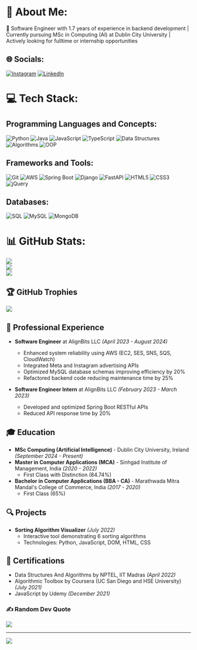 # 💫 About Me:
🔭 Software Engineer with 1.7 years of experience in backend development | Currently pursuing MSc in Computing (AI) at Dublin City University | Actively looking for fulltime or internship opportunities

## 🌐 Socials:
[![Instagram](https://img.shields.io/badge/Instagram-%23E4405F.svg?logo=Instagram&logoColor=white)](https://instagram.com/neeraj___28_09?igshid=YmMyMTA2M2Y=) [![LinkedIn](https://img.shields.io/badge/LinkedIn-%230077B5.svg?logo=linkedin&logoColor=white)](https://linkedin.com/in/neeraj-prasad-944422202/) 

# 💻 Tech Stack:
## Programming Languages and Concepts:
![Python](https://img.shields.io/badge/python-3670A0?style=for-the-badge&logo=python&logoColor=ffdd54) ![Java](https://img.shields.io/badge/java-%23ED8B00.svg?style=for-the-badge&logo=java&logoColor=white) ![JavaScript](https://img.shields.io/badge/javascript-%23323330.svg?style=for-the-badge&logo=javascript&logoColor=%23F7DF1E) ![TypeScript](https://img.shields.io/badge/typescript-%23007ACC.svg?style=for-the-badge&logo=typescript&logoColor=white) ![Data Structures](https://img.shields.io/badge/Data_Structures-0078D4?style=for-the-badge) ![Algorithms](https://img.shields.io/badge/Algorithms-512BD4?style=for-the-badge) ![OOP](https://img.shields.io/badge/OOP-FF4747?style=for-the-badge)

## Frameworks and Tools:
![Git](https://img.shields.io/badge/git-%23F05033.svg?style=for-the-badge&logo=git&logoColor=white) ![AWS](https://img.shields.io/badge/AWS-%23FF9900.svg?style=for-the-badge&logo=amazon-aws&logoColor=white) ![Spring Boot](https://img.shields.io/badge/Spring_Boot-F2F4F9?style=for-the-badge&logo=spring-boot) ![Django](https://img.shields.io/badge/django-%23092E20.svg?style=for-the-badge&logo=django&logoColor=white) ![FastAPI](https://img.shields.io/badge/FastAPI-005571?style=for-the-badge&logo=fastapi) ![HTML5](https://img.shields.io/badge/html5-%23E34F26.svg?style=for-the-badge&logo=html5&logoColor=white) ![CSS3](https://img.shields.io/badge/css3-%231572B6.svg?style=for-the-badge&logo=css3&logoColor=white) ![jQuery](https://img.shields.io/badge/jquery-%230769AD.svg?style=for-the-badge&logo=jquery&logoColor=white)

## Databases:
![SQL](https://img.shields.io/badge/SQL-CC2927?style=for-the-badge&logo=microsoft-sql-server&logoColor=white) ![MySQL](https://img.shields.io/badge/mysql-%2300f.svg?style=for-the-badge&logo=mysql&logoColor=white) ![MongoDB](https://img.shields.io/badge/MongoDB-%234ea94b.svg?style=for-the-badge&logo=mongodb&logoColor=white)

# 📊 GitHub Stats:
![](https://github-readme-stats.vercel.app/api?username=Neeraj281998&theme=tokyonight&hide_border=false&include_all_commits=false&count_private=false)<br/>
![](https://github-readme-streak-stats.herokuapp.com/?user=Neeraj281998&theme=tokyonight&hide_border=false)<br/>
![](https://github-readme-stats.vercel.app/api/top-langs/?username=Neeraj281998&theme=tokyonight&hide_border=false&include_all_commits=false&count_private=false&layout=compact)

## 🏆 GitHub Trophies
![](https://github-profile-trophy.vercel.app/?username=Neeraj281998&theme=tokyonight&no-frame=false&no-bg=false&margin-w=4)

## 💼 Professional Experience
- **Software Engineer** at AlignBits LLC *(April 2023 - August 2024)*
  - Enhanced system reliability using AWS (EC2, SES, SNS, SQS, CloudWatch)
  - Integrated Meta and Instagram advertising APIs
  - Optimized MySQL database schemas improving efficiency by 20%
  - Refactored backend code reducing maintenance time by 25%

- **Software Engineer Intern** at AlignBits LLC *(February 2023 - March 2023)*
  - Developed and optimized Spring Boot RESTful APIs
  - Reduced API response time by 20%

## 🎓 Education
- **MSc Computing (Artificial Intelligence)** - Dublin City University, Ireland *(September 2024 - Present)*
- **Master in Computer Applications (MCA)** - Sinhgad Institute of Management, India *(2020 - 2022)*
  - First Class with Distinction (84.74%)
- **Bachelor in Computer Applications (BBA - CA)** - Marathwada Mitra Mandal's College of Commerce, India *(2017 - 2020)*
  - First Class (65%)

## 🔍 Projects
- **Sorting Algorithm Visualizer** *(July 2022)*
  - Interactive tool demonstrating 6 sorting algorithms
  - Technologies: Python, JavaScript, DOM, HTML, CSS

## 📜 Certifications
- Data Structures And Algorithms by NPTEL, IIT Madras *(April 2022)*
- Algorithmic Toolbox by Coursera (UC San Diego and HSE University) *(July 2021)*
- JavaScript by Udemy *(December 2021)*

### ✍️ Random Dev Quote
![](https://quotes-github-readme.vercel.app/api?type=vetical&theme=radical)

---
[![](https://visitcount.itsvg.in/api?id=Neeraj281998&icon=0&color=0)](https://visitcount.itsvg.in)
<!-- Proudly created with GPRM ( https://gprm.itsvg.in ) -->
